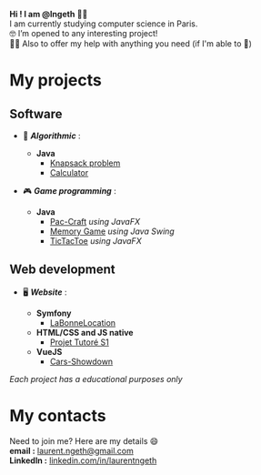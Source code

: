 **Hi ! I am @lngeth** :wave::grinning:  
I am currently studying computer science in Paris.  
:nerd_face:️ I’m opened to any interesting project!  
:fist_right::fist_left: Also to offer my help with anything you need (if I'm able to :see_no_evil:)

# My projects

## Software
- :brain: ***Algorithmic*** :
  - **Java**
    - [Knapsack problem](https://github.com/lngeth/Knapsack-Algorithm)  
    - [Calculator](https://github.com/lngeth/Calculator)  

- :video_game: ***Game programming*** :
  - **Java**
    - [Pac-Craft](https://github.com/Projet-Tuteure/Projet-Tuteure-S2) _using JavaFX_
    - [Memory Game](https://github.com/lngeth/MemoryGame) _using Java Swing_
    - [TicTacToe](https://github.com/lngeth/TicTacToe) _using JavaFX_

## Web development
- :desktop_computer: ***Website*** :
  
  - **Symfony**
    - [LaBonneLocation](https://github.com/lngeth/LaBonneLocation)
  - **HTML/CSS and JS native**
    - [Projet Tutoré S1](https://github.com/Projet-Tuteure/Projet-Tuteure-S1) 
  - **VueJS**
    - [Cars-Showdown](https://github.com/lngeth/Cars-Showdown) 

*Each project has a educational purposes only*

# My contacts  
Need to join me? Here are my details :smile:  
**email :** laurent.ngeth@gmail.com  
**LinkedIn :** [linkedin.com/in/laurentngeth](https://www.linkedin.com/in/laurentngeth/)
